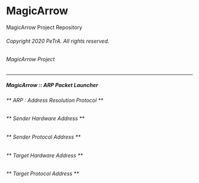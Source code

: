 # MagicArrow
MagicArrow Project Repository

###### Copyright 2020 PeTrA. All rights reserved.<p>
###### MagicArrow Project<p>
------
##### **MagicArrow :: ARP Packet Launcher**
###### ** ARP : Address Resolution Protocol **
###### ** Sender Hardware Address **
###### ** Sender Protocol Address **
###### ** Target Hardware Address **
###### ** Target Protocol Address **

